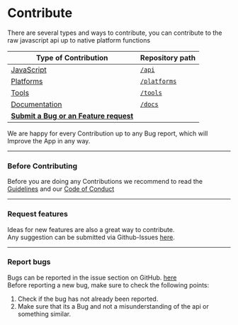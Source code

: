 # Contribute
There are several types and ways to contribute, you can contribute to the raw javascript api up to native platform functions  

| Type of Contribution | Repository path |
| ------------- | ------------- |
| [JavaScript](/contribute/javascript_general.md)  | [`/api`](https://github.com/PulseMedia/Pulse/tree/main/api) |
| [Platforms](/contribute/platform_general.md)  | [`/platforms`](https://github.com/PulseMedia/Pulse/tree/main/platforms) |
| [Tools](/contribute/tools.md)  | [`/tools`](https://github.com/PulseMedia/Pulse/tree/main/tools) |
| [Documentation](/contribute/docs.md)  | [`/docs`](https://github.com/PulseMedia/Pulse/tree/main/docs) |
| [**Submit a Bug or an Feature request**](https://github.com/PulseMedia/Pulse/issues)  | |

We are happy for every Contribution up to any Bug report, which will Improve the App in any way.
___
### Before Contributing
Before you are doing any Contributions we recommend to read the [Guidelines](/contribute/guidelines.md) and our [Code of Conduct](/contribute/code_of_conduct.md) 
___
### Request features
Ideas for new features are also a great way to contribute.  
Any suggestion can be submitted via Github-Issues [here](https://github.com/PulseMedia/Pulse/issues).
___
### Report bugs
Bugs can be reported in the issue section on GitHub. [here](https://github.com/PulseMedia/Pulse/issues)  
Before reporting a new bug, make sure to check the following points:

1. Check if the bug has not already been reported.
2. Make sure that its a Bug and not a misunderstanding of the api or something similar.
